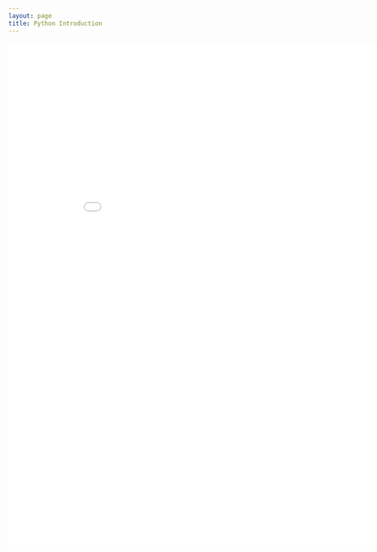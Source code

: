 ```yaml
---
layout: page
title: Python Introduction
---
```




<embed src="../1.Introduction.pdf" width="900px" height="1000px"/>

